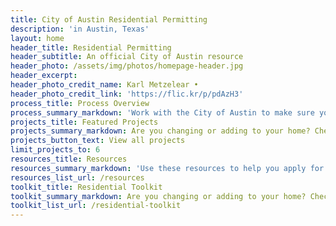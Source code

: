 ```yaml
---
title: City of Austin Residential Permitting
description: 'in Austin, Texas'
layout: home
header_title: Residential Permitting
header_subtitle: An official City of Austin resource
header_photo: /assets/img/photos/homepage-header.jpg
header_excerpt:
header_photo_credit_name: Karl Metzelear •
header_photo_credit_link: 'https://flic.kr/p/pdAzH3'
process_title: Process Overview
process_summary_markdown: 'Work with the City of Austin to make sure your next building or renovation project is safe, sustainable, and permitted. There are five key steps to getting a permit. For more information, [check out our general process page](/projects/general-process/).'
projects_title: Featured Projects
projects_summary_markdown: Are you changing or adding to your home? Check out our detailed permitting guides for some examples of common Austin residential projects.
projects_button_text: View all projects
limit_projects_to: 6
resources_title: Resources
resources_summary_markdown: 'Use these resources to help you apply for a permit.&nbsp;'
resources_list_url: /resources
toolkit_title: Residential Toolkit
toolkit_summary_markdown: Are you changing or adding to your home? Check out our detailed permitting guides for some examples of common Austin residential projects.
toolkit_list_url: /residential-toolkit
---
```




